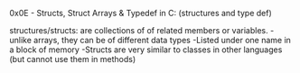 0x0E - Structs, Struct Arrays & Typedef in C: (structures and type def)

structures/structs: are collections of of related members or variables. 
-unlike arrays, they can be of different data types
-Listed under one name in a block of memory
-Structs are very similar to classes in other languages
(but cannot use them in methods)
